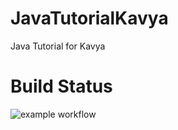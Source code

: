 # JavaTutorialKavya
Java Tutorial for Kavya

# Build Status
![example workflow](https://github.com/susnitdgp/JavaTutorialKavya/actions/workflows/maven.yml/badge.svg)
